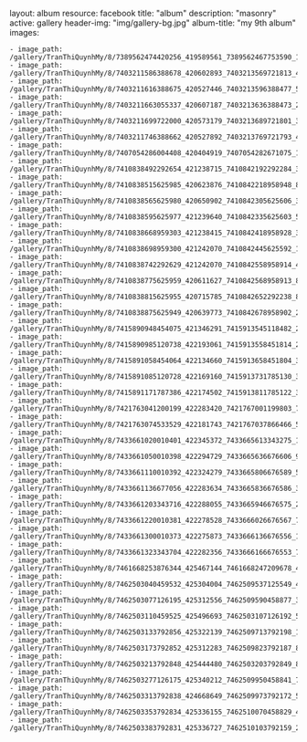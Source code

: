 
layout: album
resource: facebook
title: "album"
description: "masonry"
active: gallery
header-img: "img/gallery-bg.jpg"
album-title: "my 9th album"
images:
    
    - image_path: /gallery/TranThiQuynhMy/8/7389562474420256_419589561_7389562467753590_1065399945754712209_n.jpg
    - image_path: /gallery/TranThiQuynhMy/8/7403211586388678_420602893_7403213569721813_4293166079642682758_n.jpg
    - image_path: /gallery/TranThiQuynhMy/8/7403211616388675_420527446_7403213596388477_5404579230489199181_n.jpg
    - image_path: /gallery/TranThiQuynhMy/8/7403211663055337_420607187_7403213636388473_2885642995882736669_n.jpg
    - image_path: /gallery/TranThiQuynhMy/8/7403211699722000_420573179_7403213689721801_3006340900321068047_n.jpg
    - image_path: /gallery/TranThiQuynhMy/8/7403211746388662_420527892_7403213769721793_4651360331545913978_n.jpg
    - image_path: /gallery/TranThiQuynhMy/8/7407054286004408_420404919_7407054282671075_1764633648023400056_n.jpg
    - image_path: /gallery/TranThiQuynhMy/8/7410838492292654_421238715_7410842192292284_3937862505831436366_n.jpg
    - image_path: /gallery/TranThiQuynhMy/8/7410838515625985_420623876_7410842218958948_8195429548034776546_n.jpg
    - image_path: /gallery/TranThiQuynhMy/8/7410838565625980_420650902_7410842305625606_326158621707007447_n.jpg
    - image_path: /gallery/TranThiQuynhMy/8/7410838595625977_421239640_7410842335625603_5825804066555845223_n.jpg
    - image_path: /gallery/TranThiQuynhMy/8/7410838668959303_421238415_7410842418958928_3735308428372240923_n.jpg
    - image_path: /gallery/TranThiQuynhMy/8/7410838698959300_421242070_7410842445625592_1499835355169961106_n.jpg
    - image_path: /gallery/TranThiQuynhMy/8/7410838742292629_421242070_7410842558958914_404924334090646480_n.jpg
    - image_path: /gallery/TranThiQuynhMy/8/7410838775625959_420611627_7410842568958913_8105299665195677645_n.jpg
    - image_path: /gallery/TranThiQuynhMy/8/7410838815625955_420715785_7410842652292238_8290055290137428731_n.jpg
    - image_path: /gallery/TranThiQuynhMy/8/7410838875625949_420639773_7410842678958902_2476491919057168893_n.jpg
    - image_path: /gallery/TranThiQuynhMy/8/7415890948454075_421346291_7415913545118482_2217072030896730500_n.jpg
    - image_path: /gallery/TranThiQuynhMy/8/7415890985120738_422193061_7415913558451814_2961263450925061770_n.jpg
    - image_path: /gallery/TranThiQuynhMy/8/7415891058454064_422134660_7415913658451804_3032679569311591158_n.jpg
    - image_path: /gallery/TranThiQuynhMy/8/7415891085120728_422169160_7415913731785130_3739453254444588155_n.jpg
    - image_path: /gallery/TranThiQuynhMy/8/7415891171787386_422174502_7415913811785122_3956092440569073578_n.jpg
    - image_path: /gallery/TranThiQuynhMy/8/7421763041200199_422283420_7421767001199803_7489133926575631075_n.jpg
    - image_path: /gallery/TranThiQuynhMy/8/7421763074533529_422181743_7421767037866466_567212971684626355_n.jpg
    - image_path: /gallery/TranThiQuynhMy/8/7433661020010401_422345372_7433665613343275_1654944419214655150_n.jpg
    - image_path: /gallery/TranThiQuynhMy/8/7433661050010398_422294729_7433665636676606_9210905241982487817_n.jpg
    - image_path: /gallery/TranThiQuynhMy/8/7433661110010392_422324279_7433665806676589_5995660499064788104_n.jpg
    - image_path: /gallery/TranThiQuynhMy/8/7433661136677056_422283634_7433665836676586_3139747522479659209_n.jpg
    - image_path: /gallery/TranThiQuynhMy/8/7433661203343716_422288055_7433665946676575_246076214752217441_n.jpg
    - image_path: /gallery/TranThiQuynhMy/8/7433661220010381_422278528_7433666026676567_7791230293629368734_n.jpg
    - image_path: /gallery/TranThiQuynhMy/8/7433661300010373_422275873_7433666136676556_1722304981428741508_n.jpg
    - image_path: /gallery/TranThiQuynhMy/8/7433661323343704_422282356_7433666166676553_7966866244640372236_n.jpg
    - image_path: /gallery/TranThiQuynhMy/8/7461668253876344_425467144_7461668247209678_4547222772076745901_n.jpg
    - image_path: /gallery/TranThiQuynhMy/8/7462503040459532_425304004_7462509537125549_4937114830331145130_n.jpg
    - image_path: /gallery/TranThiQuynhMy/8/7462503077126195_425312556_7462509590458877_3605723254216526787_n.jpg
    - image_path: /gallery/TranThiQuynhMy/8/7462503110459525_425496693_7462503107126192_5080002125548339680_n.jpg
    - image_path: /gallery/TranThiQuynhMy/8/7462503133792856_425322139_7462509713792198_154741764059299722_n.jpg
    - image_path: /gallery/TranThiQuynhMy/8/7462503173792852_425312283_7462509823792187_8977904010267510385_n.jpg
    - image_path: /gallery/TranThiQuynhMy/8/7462503213792848_425444480_7462503203792849_8129617370286069348_n.jpg
    - image_path: /gallery/TranThiQuynhMy/8/7462503277126175_425340212_7462509950458841_7166244411384449086_n.jpg
    - image_path: /gallery/TranThiQuynhMy/8/7462503313792838_424668649_7462509973792172_561430481753695902_n.jpg
    - image_path: /gallery/TranThiQuynhMy/8/7462503353792834_425336155_7462510070458829_4719640301413001030_n.jpg
    - image_path: /gallery/TranThiQuynhMy/8/7462503383792831_425336727_7462510103792159_226818751782741914_n.jpg